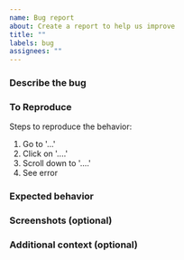 ```yaml
---
name: Bug report
about: Create a report to help us improve
title: ""
labels: bug
assignees: ""
---
```


### Describe the bug

<!-- A clear and concise description of what the bug is. -->

### To Reproduce

Steps to reproduce the behavior:

1. Go to '...'
2. Click on '....'
3. Scroll down to '....'
4. See error

### Expected behavior

<!-- A clear and concise description of what you expected to happen. -->

### Screenshots (optional)

<!-- If applicable, add screenshots to help explain your problem. -->

### Additional context (optional)

<!-- Add any other context (e.g. your OS) about the problem here. -->
